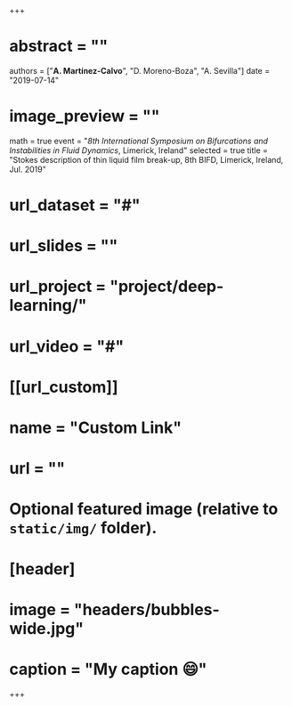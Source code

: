+++
# abstract = ""
authors = ["**A. Martínez-Calvo**", "D. Moreno-Boza", "A. Sevilla"]
date = "2019-07-14"
# image_preview = ""
math = true
event = "_8th International Symposium on Bifurcations and Instabilities in Fluid Dynamics_, Limerick, Ireland"
selected = true
title = "Stokes description of thin liquid film break-up, 8th BIFD, Limerick, Ireland, Jul. 2019"
# url_dataset = "#"
# url_slides = ""
# url_project = "project/deep-learning/"
# url_video = "#"

# [[url_custom]]
 # name = "Custom Link"
 # url = ""

# Optional featured image (relative to `static/img/` folder).
# [header]
# image = "headers/bubbles-wide.jpg"
# caption = "My caption :smile:"

+++
